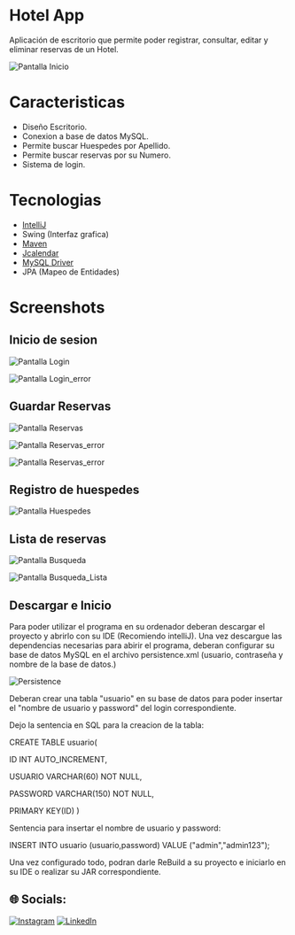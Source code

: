 # Hotel App

Aplicación de escritorio que permite poder registrar, consultar, editar y eliminar reservas de un Hotel.

![Pantalla Inicio](https://i.imgur.com/RksK8RV.png)
# Caracteristicas

- Diseño Escritorio.
- Conexion a base de datos MySQL.
- Permite buscar Huespedes por Apellido.
- Permite buscar reservas por su Numero.
- Sistema de login.




# Tecnologias

- [IntelliJ](https://www.jetbrains.com/es-es/idea/)
- Swing (Interfaz grafica)
- [Maven](https://maven.apache.org/)
- [Jcalendar](https://toedter.com/jcalendar/)
- [MySQL Driver](https://mvnrepository.com/artifact/mysql/mysql-connector-java/8.0.29)
- JPA (Mapeo de Entidades)
# Screenshots


## Inicio de sesion


![Pantalla Login](https://i.imgur.com/gbyl7p2.gif)


![Pantalla Login_error](https://i.imgur.com/XPL7MOt.png)


## Guardar Reservas


![Pantalla Reservas](https://i.imgur.com/Ovhgwo7.gif)

![Pantalla Reservas_error](https://i.imgur.com/0RtnNCo.png)

![Pantalla Reservas_error](https://i.imgur.com/lwIjk40.png)


## Registro de huespedes


![Pantalla Huespedes](https://i.imgur.com/5d5J7rg.gif)


## Lista de reservas


![Pantalla Busqueda](https://i.imgur.com/B12KScl.gif)

![Pantalla Busqueda_Lista](https://i.imgur.com/qIIIcc2.png)



## Descargar e Inicio

Para poder utilizar el programa en su ordenador deberan descargar el proyecto y abrirlo con su IDE (Recomiendo intelliJ).
Una vez descargue las dependencias necesarias para abirir el programa, deberan configurar su base de datos MySQL en el archivo persistence.xml (usuario, contraseña y nombre de la base de datos.)

![Persistence](https://i.imgur.com/3RGPUIT.png)

Deberan crear una tabla "usuario" en su base de datos para poder insertar el "nombre de usuario y password" del login correspondiente. 

Dejo la sentencia en SQL para la creacion de la tabla:

CREATE TABLE usuario(

ID INT AUTO_INCREMENT,

USUARIO VARCHAR(60) NOT NULL,

PASSWORD VARCHAR(150) NOT NULL,

PRIMARY KEY(ID)
)

Sentencia para insertar el nombre de usuario y password:

INSERT INTO usuario (usuario,password) VALUE ("admin","admin123");

Una vez configurado todo, podran darle ReBuild a su proyecto e iniciarlo en su IDE o realizar su JAR correspondiente.

## 🌐 Socials:
[![Instagram](https://img.shields.io/badge/Instagram-%23E4405F.svg?logo=Instagram&logoColor=white)](https://www.instagram.com/_.juan.bravo._/) [![LinkedIn](https://img.shields.io/badge/LinkedIn-%230077B5.svg?logo=linkedin&logoColor=white)](https://linkedin.com/in/juan-bravo-7b0930244) 
